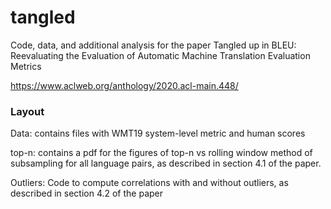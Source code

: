 # tangled
Code, data, and additional analysis for the paper Tangled up in BLEU: Reevaluating the Evaluation of Automatic Machine Translation Evaluation Metrics

https://www.aclweb.org/anthology/2020.acl-main.448/


### Layout

Data: contains files with WMT19 system-level metric and human scores

top-n: contains a pdf for the figures of top-n vs rolling window method of subsampling for all language pairs, as described in section 4.1 of the paper. 

Outliers: Code to compute correlations with and without outliers, as described in section 4.2 of the paper
